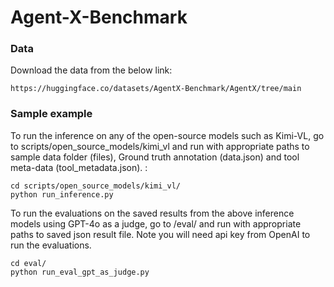 # Agent-X-Benchmark

### Data
Download the data from the below link:
```
https://huggingface.co/datasets/AgentX-Benchmark/AgentX/tree/main
```


### Sample example
To run the inference on any of the open-source models such as Kimi-VL, go to scripts/open_source_models/kimi_vl and run with appropriate paths to sample data folder (files), Ground truth annotation (data.json) and tool meta-data (tool_metadata.json). :
```
cd scripts/open_source_models/kimi_vl/
python run_inference.py
```

To run the evaluations on the saved results from the above inference models using GPT-4o as a judge, go to /eval/ and run with appropriate paths to saved json result file. Note you will need api key from OpenAI to run the evaluations.
```
cd eval/
python run_eval_gpt_as_judge.py
```
